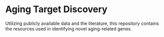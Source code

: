 # Aging Target Discovery

Utilizing publicly available data and the literature, this repository contains the resources used in identifying novel aging-related genes.

